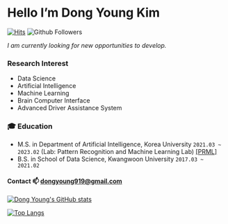 # Hello I’m Dong Young Kim

[![Hits](https://hits.seeyoufarm.com/api/count/incr/badge.svg?tab=repositories&url=https%3A%2F%2Fgithub.com%2FKDongYoung&count_bg=%2379C83D&title_bg=%23555555&icon=&icon_color=%23E7E7E7&title=hits&edge_flat=false)](https://hits.seeyoufarm.com)
![Github Followers](https://img.shields.io/github/followers/KDongYoung?style=plastic) 

*I am currently looking for new opportunities to develop.* 

### Research Interest
- Data Science
- Artificial Intelligence
- Machine Learning
- Brain Computer Interface
- Advanced Driver Assistance System

### :mortar_board: Education
- M.S. in Department of Artificial Intelligence, Korea University `2021.03 ~ 2023.02` (Lab: Pattern Recognition and Machine Learning Lab) [\[PRML\]](http://ibi.korea.ac.kr/)
- B.S. in School of Data Science, Kwangwoon University `2017.03 ~ 2021.02`

#### Contact 📫 dongyoung919@gmail.com


[![Dong Young's GitHub stats](https://github-readme-stats.vercel.app/api?username=KDongYoung)](https://github.com/KDongYoung)

[![Top Langs](https://github-readme-stats.vercel.app/api/top-langs/?username=KDongYoung&layout=compact)](https://github.com/KDongYoung)


